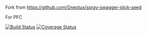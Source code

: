 Fork from https://github.com/Gneotux/spray-swagger-slick-seed

For PFC

[![Build Status](https://travis-ci.org/Gneotux/pfc.svg?branch=master)](https://travis-ci.org/Gneotux/pfc)
[![Coverage Status](https://coveralls.io/repos/Gneotux/pfc/badge.svg?branch=master&service=github)](https://coveralls.io/github/Gneotux/pfc?branch=master)

